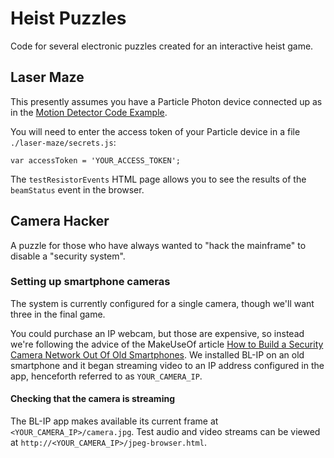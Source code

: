 # Heist Puzzles

Code for several electronic puzzles created for an interactive heist game.

## Laser Maze

This presently assumes you have a Particle Photon device connected up as in the [Motion Detector
Code Example](https://docs.particle.io/guide/getting-started/examples/photon/#make-a-motion-detector-publish-and-the-console).

You will need to enter the access token of your Particle device in a file `./laser-maze/secrets.js`:
```
var accessToken = 'YOUR_ACCESS_TOKEN';
```

The `testResistorEvents` HTML page allows you to see the results of the `beamStatus` event in the browser.


## Camera Hacker

A puzzle for those who have always wanted to "hack the mainframe" to disable a "security system".

### Setting up smartphone cameras

The system is currently configured for a single camera, though we'll want three in the final game.

You could purchase an IP webcam, but those are expensive, so instead we're following the advice of 
the MakeUseOf article [How to Build a Security Camera Network Out Of Old
Smartphones](https://www.makeuseof.com/tag/how-to-build-a-security-camera-network-out-of-old-smartphones/).
We installed BL-IP on an old smartphone and it began streaming video to an IP address configured
in the app, henceforth referred to as `YOUR_CAMERA_IP`.

#### Checking that the camera is streaming

The BL-IP app makes available its current frame at `<YOUR_CAMERA_IP>/camera.jpg`. Test audio and
video streams can be viewed at `http://<YOUR_CAMERA_IP>/jpeg-browser.html`.